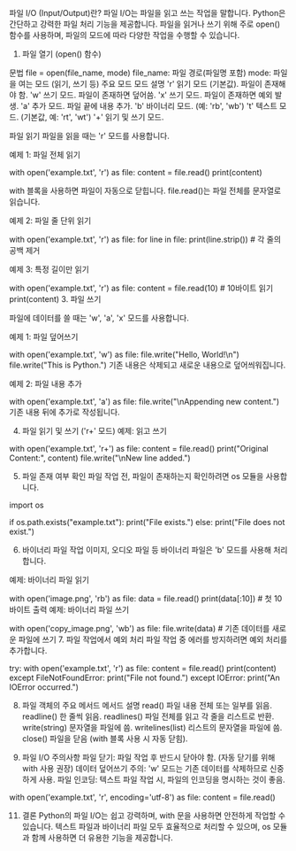 파일 I/O (Input/Output)란?
파일 I/O는 파일을 읽고 쓰는 작업을 말합니다. Python은 간단하고 강력한 파일 처리 기능을 제공합니다.
파일을 읽거나 쓰기 위해 주로 open() 함수를 사용하며, 파일의 모드에 따라 다양한 작업을 수행할 수 있습니다.

1. 파일 열기 (open() 함수)
   
문법
file = open(file_name, mode)
file_name: 파일 경로(파일명 포함)
mode: 파일을 여는 모드 (읽기, 쓰기 등)
주요 모드
모드	설명
'r'	읽기 모드 (기본값). 파일이 존재해야 함.
'w'	쓰기 모드. 파일이 존재하면 덮어씀.
'x'	쓰기 모드. 파일이 존재하면 예외 발생.
'a'	추가 모드. 파일 끝에 내용 추가.
'b'	바이너리 모드. (예: 'rb', 'wb')
't'	텍스트 모드. (기본값, 예: 'rt', 'wt')
'+'	읽기 및 쓰기 모드.

파일 읽기
파일을 읽을 때는 'r' 모드를 사용합니다.

예제 1: 파일 전체 읽기

with open('example.txt', 'r') as file:
    content = file.read()
    print(content)
    
with 블록을 사용하면 파일이 자동으로 닫힙니다.
file.read()는 파일 전체를 문자열로 읽습니다.

예제 2: 파일 줄 단위 읽기

with open('example.txt', 'r') as file:
    for line in file:
        print(line.strip())  # 각 줄의 공백 제거
        
예제 3: 특정 길이만 읽기

with open('example.txt', 'r') as file:
    content = file.read(10)  # 10바이트 읽기
    print(content)
3. 파일 쓰기

파일에 데이터를 쓸 때는 'w', 'a', 'x' 모드를 사용합니다.

예제 1: 파일 덮어쓰기

with open('example.txt', 'w') as file:
    file.write("Hello, World!\n")
    file.write("This is Python.")
기존 내용은 삭제되고 새로운 내용으로 덮어씌워집니다.

예제 2: 파일 내용 추가

with open('example.txt', 'a') as file:
    file.write("\nAppending new content.")
기존 내용 뒤에 추가로 작성됩니다.

4. 파일 읽기 및 쓰기 ('r+' 모드)
예제: 읽고 쓰기

with open('example.txt', 'r+') as file:
    content = file.read()
    print("Original Content:", content)
    file.write("\nNew line added.")
    
5. 파일 존재 여부 확인
파일 작업 전, 파일이 존재하는지 확인하려면 os 모듈을 사용합니다.

import os

if os.path.exists("example.txt"):
    print("File exists.")
else:
    print("File does not exist.")
    
6. 바이너리 파일 작업
이미지, 오디오 파일 등 바이너리 파일은 'b' 모드를 사용해 처리합니다.

예제: 바이너리 파일 읽기

with open('image.png', 'rb') as file:
    data = file.read()
    print(data[:10])  # 첫 10바이트 출력
예제: 바이너리 파일 쓰기

with open('copy_image.png', 'wb') as file:
    file.write(data)  # 기존 데이터를 새로운 파일에 쓰기
7. 파일 작업에서 예외 처리
파일 작업 중 에러를 방지하려면 예외 처리를 추가합니다.

try:
    with open('example.txt', 'r') as file:
        content = file.read()
        print(content)
except FileNotFoundError:
    print("File not found.")
except IOError:
    print("An IOError occurred.")
    
8. 파일 객체의 주요 메서드
메서드	설명
read()	파일 내용 전체 또는 일부를 읽음.
readline()	한 줄씩 읽음.
readlines()	파일 전체를 읽고 각 줄을 리스트로 반환.
write(string)	문자열을 파일에 씀.
writelines(list)	리스트의 문자열을 파일에 씀.
close()	파일을 닫음 (with 블록 사용 시 자동 닫힘).

10. 파일 I/O 주의사항
파일 닫기: 파일 작업 후 반드시 닫아야 함. (자동 닫기를 위해 with 사용 권장)
데이터 덮어쓰기 주의: 'w' 모드는 기존 데이터를 삭제하므로 신중하게 사용.
파일 인코딩: 텍스트 파일 작업 시, 파일의 인코딩을 명시하는 것이 좋음.

with open('example.txt', 'r', encoding='utf-8') as file:
    content = file.read()
    
11. 결론
Python의 파일 I/O는 쉽고 강력하며, with 문을 사용하면 안전하게 작업할 수 있습니다.
텍스트 파일과 바이너리 파일 모두 효율적으로 처리할 수 있으며, os 모듈과 함께 사용하면 더 유용한 기능을 제공합니다.
